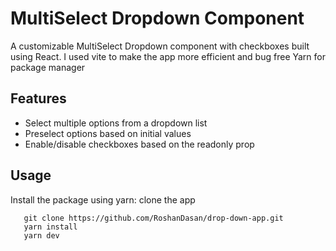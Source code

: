 # MultiSelect Dropdown Component

A customizable MultiSelect Dropdown component with checkboxes built using React.
I used vite to make the app more efficient and bug free
Yarn for package manager

## Features

- Select multiple options from a dropdown list
- Preselect options based on initial values
- Enable/disable checkboxes based on the readonly prop

## Usage

Install the package using yarn:
    clone the app
    
       git clone https://github.com/RoshanDasan/drop-down-app.git
       yarn install
       yarn dev
       
